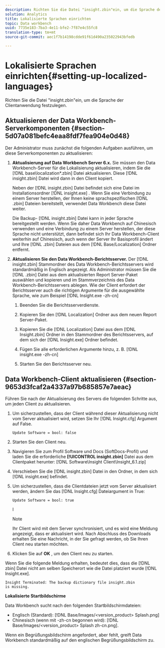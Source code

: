 ```yaml
---
description: Richten Sie die Datei "insight.zbin"ein, um die Sprache der Clientanwendung festzulegen.
solution: Analytics
title: Lokalisierte Sprachen einrichten
topic: Data workbench
uuid: 7735e183-7ba3-4e11-bfe2-7f87e4c55fc8
translation-type: tm+mt
source-git-commit: aec1f7b14198cdde91f61d490a235022943bfedb

---
```



# Lokalisierte Sprachen einrichten{#setting-up-localized-languages}

Richten Sie die Datei &quot;insight.zbin&quot;ein, um die Sprache der Clientanwendung festzulegen.

## Aktualisieren der Data Workbench-Serverkomponenten {#section-5d07a081befc4eaa8fdf7fea904e0d48}

Der Administrator muss zunächst die folgenden Aufgaben ausführen, um diese Serverkomponenten zu aktualisieren:

1. **Aktualisierung auf Data Workbench Server 6.x.** Sie müssen den Data Workbench-Server für die Lokalisierung aktualisieren, indem Sie die [!DNL base\localization\*.zbin] Datei aktualisieren. Diese [!DNL insight.zbin] Datei wird dann in den Client kopiert.

   Neben der [!DNL insight.zbin] Datei befindet sich eine Datei im Installationsordner [!DNL insight.exe] . Wenn Sie eine Verbindung zu einem Server herstellen, der Ihnen keine sprachspezifischen [!DNL .zbin] Dateien bereitstellt, verwendet Data Workbench diese Datei weiter.

   Die Backup- [!DNL insight.zbin] Datei kann in jeder Sprache bereitgestellt werden. Wenn Sie daher Data Workbench auf Chinesisch verwenden und eine Verbindung zu einem Server herstellen, der diese Sprache nicht unterstützt, dann befindet sich Ihr Data Workbench-Client weiterhin auf Chinesisch, auch wenn der Server Ihr Basisprofil ändert und Ihre [!DNL .zbin] Dateien aus dem [!DNL Base/Localization] Ordner entfernt.

1. **Aktualisieren Sie den Data Workbench-Berichtsserver.** Der [!DNL insight.zbin] Stammordner des Data Workbench-Berichtsservers wird standardmäßig in Englisch angezeigt. Als Administrator müssen Sie die [!DNL .zbin] Datei aus dem aktualisierten Report Server-Paket auswählen und kopieren und im Stammverzeichnis des Data Workbench-Berichtsservers ablegen. Wie der Client erfordert der Berichtsserver auch die richtigen Argumente für die ausgewählte Sprache, wie zum Beispiel [!DNL Insight.exe -zh-cn]

   1. Beenden Sie die Berichtsserverdienste.
   1. Kopieren Sie den [!DNL Localization] Ordner aus dem neuen Report Server-Paket.
   1. Kopieren Sie die [!DNL Localization] Datei aus dem [!DNL Insight.zbin] Ordner in den Stammordner des Berichtsservers, auf dem sich der [!DNL Insight.exe] Ordner befindet.

   1. Fügen Sie alle erforderlichen Argumente hinzu, z. B. [!DNL insight.exe -zh-cn]
   1. Starten Sie den Berichtsserver neu.

## Data Workbench-Client aktualisieren {#section-9653d3fcaf2a4337a97b685857e7aeac}

Führen Sie nach der Aktualisierung des Servers die folgenden Schritte aus, um jeden Client zu aktualisieren.

1. Um sicherzustellen, dass der Client während dieser Aktualisierung nicht vom Server aktualisiert wird, setzen Sie Ihr [!DNL Insight.cfg] Argument auf False.

   ```
   Update Software = bool: false
   ```

1. Starten Sie den Client neu.
1. Navigieren Sie zum Profil Software und Docs (SoftDocs-Profil) und laden Sie die erforderliche **[!UICONTROL insight.zbin]** Datei aus dem Clientpaket herunter: [!DNL Software\Insight Client\Insight_6.1.zip]

1. Verschieben Sie die [!DNL insight.zbin] Datei in den Ordner, in dem sich [!DNL insight.exe] befindet.

1. Um sicherzustellen, dass die Clientdateien jetzt vom Server aktualisiert werden, ändern Sie das [!DNL Insight.cfg] Dateiargument in True:

   ```
   Update Software = bool: true
   ```

   I

   >[!NOTE]
   >
   >Ihr Client wird mit dem Server synchronisiert, und es wird eine Meldung angezeigt, dass er aktualisiert wird. Nach Abschluss des Downloads erhalten Sie eine Nachricht, in der Sie gefragt werden, ob Sie Ihren Client neu starten möchten.

1. Klicken Sie auf **OK** , um den Client neu zu starten.

Wenn Sie die folgende Meldung erhalten, bedeutet dies, dass die [!DNL zbin] Datei nicht am selben Speicherort wie die Datei platziert wurde [!DNL Insight.exe].

```
Insight Terminated: The backup dictionary file insight.zbin 
is missing.
```

**Lokalisierte Startbildschirme**

Data Workbench sucht nach den folgenden Startbildschirmdateien:

* Englisch (Standard): [!DNL Base/Images/<version_product> Splash.png]
* Chinesisch (wenn mit -zh-cn begonnen wird): [!DNL Base/Images/<version_product> Splash zh-cn.png].

Wenn ein Begrüßungsbildschirm angefordert, aber fehlt, greift Data Workbench standardmäßig auf den englischen Begrüßungsbildschirm zu.

<!-- <a id="section_91AE5EF234C14652A7B04082A22629AB"></a> -->


